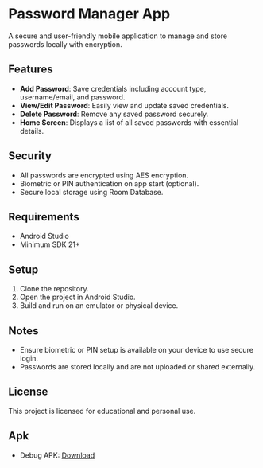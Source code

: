 # Password Manager App

A secure and user-friendly mobile application to manage and store passwords locally with encryption.

## Features

- **Add Password**: Save credentials including account type, username/email, and password.
- **View/Edit Password**: Easily view and update saved credentials.
- **Delete Password**: Remove any saved password securely.
- **Home Screen**: Displays a list of all saved passwords with essential details.

## Security

- All passwords are encrypted using AES encryption.
- Biometric or PIN authentication on app start (optional).
- Secure local storage using Room Database.

## Requirements

- Android Studio
- Minimum SDK 21+

## Setup

1. Clone the repository.
2. Open the project in Android Studio.
3. Build and run on an emulator or physical device.

## Notes

- Ensure biometric or PIN setup is available on your device to use secure login.
- Passwords are stored locally and are not uploaded or shared externally.

## License

This project is licensed for educational and personal use.

## Apk

* Debug APK: [Download](app-debug.apk)
